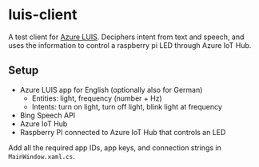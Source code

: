 # luis-client
A test client for [Azure LUIS](https://www.luis.ai/). Deciphers intent from text and speech, and uses the information to control a raspberry pi LED through Azure IoT Hub.

## Setup
* Azure LUIS app for English (optionally also for German)
  * Entities: light, frequency (number + Hz)
  * Intents: turn on light, turn off light, blink light at frequency
* Bing Speech API
* Azure IoT Hub
* Raspberry PI connected to Azure IoT Hub that controls an LED

Add all the required app IDs, app keys, and connection strings in ```MainWindow.xaml.cs```.
